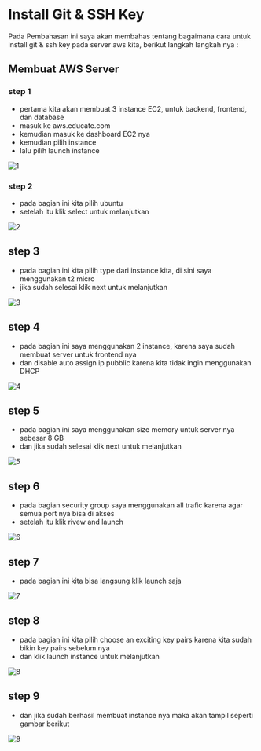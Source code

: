 # Install Git & SSH  Key
Pada Pembahasan ini saya akan membahas tentang bagaimana cara untuk install git & ssh key pada server aws kita, berikut langkah langkah nya :

## Membuat AWS Server 

### step 1
- pertama kita akan membuat 3 instance EC2, untuk backend, frontend, dan database
- masuk ke aws.educate.com
- kemudian masuk ke dashboard EC2 nya
- kemudian pilih instance
- lalu pilih launch instance

![1](assets/ssh1.png)

### step 2
- pada bagian ini kita pilih ubuntu
- setelah itu klik select untuk melanjutkan

![2](assets/ssh2.png)

## step 3
- pada bagian ini kita pilih type dari instance kita, di sini saya menggunakan t2 micro
- jika sudah selesai klik next untuk melanjutkan

![3](assets/ssh3.png)

## step 4
- pada bagian ini saya menggunakan 2 instance, karena saya sudah membuat server untuk frontend nya
- dan disable auto assign ip pubblic karena kita tidak ingin menggunakan DHCP

![4](assets/ssh4.png)

## step 5
- pada bagian ini saya menggunakan size memory untuk server nya sebesar 8 GB
- dan jika sudah selesai klik next untuk melanjutkan

![5](assets/ssh5.png)

## step 6
- pada bagian security group saya menggunakan all trafic karena agar semua port nya bisa di akses
- setelah itu klik rivew and launch

![6](assets/ssh6.png)

## step 7
- pada bagian ini kita bisa langsung klik launch saja

![7](assets/ssh7.png)

## step 8
- pada bagian ini kita pilih choose an exciting key pairs karena kita sudah bikin key pairs sebelum nya
- dan klik launch instance untuk melanjutkan

![8](assets/ssh8.png)

## step 9
- dan jika sudah berhasil membuat instance nya maka akan tampil seperti gambar berikut

![9](assets/ssh9.png)







